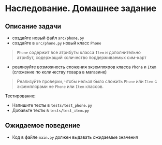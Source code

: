 # Наследование. Домашнее задание

## Описание задачи

- создайте новый файл `src/phone.py`
- создайте в `src/phone.py` новый класс `Phone`
> `Phone` содержит все атрибуты класса `Item` и дополнительно атрибут, содержащий количество поддерживаемых сим-карт
- реализуйте возможность сложения экземпляров класса `Phone` и `Item` (сложение по количеству товара в магазине)
> Реализуйте проверки, чтобы нельзя было сложить `Phone` или `Item` с экземплярами не `Phone` или `Item` классов.

Тестирование:
- Напишите тесты в `tests/test_phone.py`
- Добавьте тесты в `tests/test_item.py`

## Ожидаемое поведение
- Код в файле `main.py` должен выдавать ожидаемые значения
